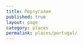 ```yaml
---
title: Португалия
published: true
layout: page
category: places
permalink: places/portugal/
---
```

